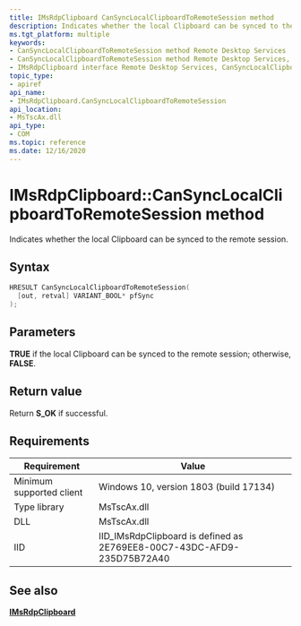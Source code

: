 ```yaml
---
title: IMsRdpClipboard CanSyncLocalClipboardToRemoteSession method
description: Indicates whether the local Clipboard can be synced to the remote session.
ms.tgt_platform: multiple
keywords:
- CanSyncLocalClipboardToRemoteSession method Remote Desktop Services
- CanSyncLocalClipboardToRemoteSession method Remote Desktop Services, IMsRdpClipboard interface
- IMsRdpClipboard interface Remote Desktop Services, CanSyncLocalClipboardToRemoteSession method
topic_type:
- apiref
api_name:
- IMsRdpClipboard.CanSyncLocalClipboardToRemoteSession
api_location:
- MsTscAx.dll
api_type:
- COM
ms.topic: reference
ms.date: 12/16/2020
---
```


# IMsRdpClipboard::CanSyncLocalClipboardToRemoteSession method

Indicates whether the local Clipboard can be synced to the remote session.

## Syntax

```C++
HRESULT CanSyncLocalClipboardToRemoteSession(
  [out, retval] VARIANT_BOOL* pfSync
);
```

## Parameters

**TRUE** if the local Clipboard can be synced to the remote session; otherwise, **FALSE**.

## Return value

Return **S\_OK** if successful.

## Requirements

| Requirement | Value |
|-------------------------------------|---------------------------------------|
| Minimum supported client| Windows 10, version 1803 (build 17134)      |
| Type library            | MsTscAx.dll                        |
| DLL                  | MsTscAx.dll     |
| IID                      | IID\_IMsRdpClipboard is defined as 2E769EE8-00C7-43DC-AFD9-235D75B72A40          |

## See also

<dl> <dt>

[**IMsRdpClipboard**](imsrdpclipboard.md)
</dt> </dl>